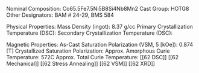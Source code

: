 Nominal Composition: Co65.5Fe7.5Ni5B8Si4Nb8Mn2
Cast Group: HOTG8
Other Designators: BAM # 24-29, BMS 584
 
Physical Properties:
Mass Density (ingot): 8.37 g/cc
 Primary Crystallization Temperature (DSC):
Secondary Crystallization Temperature (DSC):

Magnetic Properties:
As-Cast Saturation Polarization (VSM, 5 [kOe]): 0.874 [T]
Crystallized Saturation Polarization: 
Approx. Amorphous Curie Temperature: 572C
Approx. Total Curie Temperature: 
[[62 DSC]]
[[62 Mechanical]]
[[62 Stress Annealing]]
[[62 VSM]]
[[62 XRD]]

